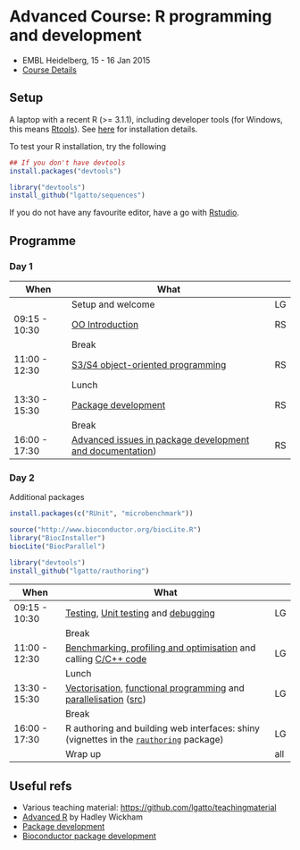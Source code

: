 # Advanced Course: R programming and development

- EMBL Heidelberg, 15 - 16 Jan 2015
- [Course Details](http://www.dataprogrammers.net/embl_jan2015/)

## Setup

A laptop with a recent R (>= 3.1.1), including developer tools (for
Windows, this means
[Rtools](http://cran.r-project.org/bin/windows/Rtools/)). See
[here](https://github.com/lgatto/TeachingMaterial/wiki) for
installation details.

To test your R installation, try the following

```r
## If you don't have devtools
install.packages("devtools")

library("devtools")
install_github("lgatto/sequences")
```

If you do not have any favourite editor, have a go with
[Rstudio](http://www.rstudio.com/products/rstudio/).

## Programme 

###  Day 1

| When          | What                                           |     |
|---------------|------------------------------------------------|-----|
|               | Setup and welcome                                        | LG |
| 09:15 - 10:30 | [OO Introduction](https://github.com/DataProgrammers/2015-01-15-EMBLHeidelberg/raw/master/roo/roo.pdf)                         | RS |
|               | Break                                                    |    |
| 11:00 - 12:30 | [S3/S4 object-oriented programming](https://github.com/DataProgrammers/2015-01-15-EMBLHeidelberg/raw/master/roo/roo.pdf)       | RS |
|               | Lunch                                                    |    |
| 13:30 - 15:30 | [Package development](https://github.com/DataProgrammers/2015-01-15-EMBLHeidelberg/raw/master//RPackageDevelopment/rpd.pdf)     | RS |
|               | Break                                                    |    |
| 16:00 - 17:30 | [Advanced issues in package development and documentation](https://github.com/DataProgrammers/2015-01-15-EMBLHeidelberg/raw/master//RPackageDevelopment/rpd.pdf)) | RS |

### Day 2

Additional packages

```r
install.packages(c("RUnit", "microbenchmark"))

source("http://www.bioconductor.org/biocLite.R")
library("BiocInstaller")
biocLite("BiocParallel")

library("devtools")
install_github("lgatto/rauthoring")
```

| When          | What                                           |     |
|---------------|------------------------------------------------|-----|
| 09:15 - 10:30 | [Testing](https://github.com/DataProgrammers/2015-01-15-EMBLHeidelberg/blob/master/R-debugging/testing.md), [Unit testing](https://github.com/DataProgrammers/2015-01-15-EMBLHeidelberg/blob/master/R-debugging/unittesting.md) and [debugging](https://github.com/DataProgrammers/2015-01-15-EMBLHeidelberg/raw/master/R-debugging/debugging.pdf)  | LG |
|               | Break                                                     |    |
| 11:00 - 12:30 | [Benchmarking, profiling and optimisation](https://github.com/DataProgrammers/2015-01-15-EMBLHeidelberg/blob/master/R-bmark-prof-optim/bmark-prof-optim.md) and calling [C/C++ code](https://github.com/DataProgrammers/2015-01-15-EMBLHeidelberg/blob/master/rccpp/rc.md) | LG |
|               | Lunch                                                     |    |
| 13:30 - 15:30 | [Vectorisation](https://github.com/DataProgrammers/2015-01-15-EMBLHeidelberg/raw/master/R-vectorisation/vectorisation.pdf), [functional programming](https://github.com/DataProgrammers/2015-01-15-EMBLHeidelberg/raw/master/R-functional-programming/functional-programming.pdf) and [parallelisation](https://github.com/DataProgrammers/2015-01-15-EMBLHeidelberg/raw/master/R-parallel/parallel.pdf) ([src](https://github.com/DataProgrammers/2015-01-15-EMBLHeidelberg/tree/master/R-parallel/src))| LG |
|               | Break                                                     |    |
| 16:00 - 17:30 | R authoring and building web interfaces: shiny (vignettes in the [`rauthoring`](https://github.com/lgatto/rauthoring) package) | LG |
|               | Wrap up                                                   | all |


## Useful refs
- Various teaching material: https://github.com/lgatto/teachingmaterial
- [Advanced R](http://adv-r.had.co.nz/) by Hadley Wickham
- [Package development](http://r-pkgs.had.co.nz/)
- [Bioconductor package development](http://www.bioconductor.org/developers/how-to/buildingPackagesForBioc/)

